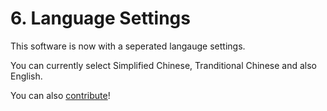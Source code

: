 # 6. Language Settings

This software is now with a seperated langauge settings.

You can currently select Simplified Chinese, Tranditional Chinese and also English.

You can also [contribute](https://github.com/RoderickQiu/wnr/blob/master/locales/README.md)!
